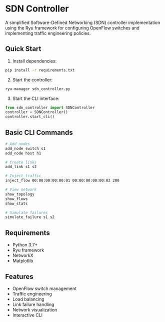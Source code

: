 # SDN Controller

A simplified Software-Defined Networking (SDN) controller implementation using the Ryu framework for configuring OpenFlow switches and implementing traffic engineering policies.

## Quick Start

1. Install dependencies:
```bash
pip install -r requirements.txt
```

2. Start the controller:
```bash
ryu-manager sdn_controller.py
```

3. Start the CLI interface:
```python
from sdn_controller import SDNController
controller = SDNController()
controller.start_cli()
```

## Basic CLI Commands

```bash
# Add nodes
add_node switch s1
add_node host h1

# Create links
add_link s1 s2

# Inject traffic
inject_flow 00:00:00:00:00:01 00:00:00:00:00:02 200

# View network
show_topology
show_flows
show_stats

# Simulate failures
simulate_failure s1 s2
```

## Requirements

- Python 3.7+
- Ryu framework
- NetworkX
- Matplotlib

## Features

- OpenFlow switch management
- Traffic engineering
- Load balancing
- Link failure handling
- Network visualization
- Interactive CLI